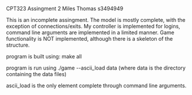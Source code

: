 CPT323 Assingment 2         Miles Thomas s3494949

This is an incomplete assingment.  The model is mostly complete, with the 
exception of connections/exits.  My controller is implemented for logins,
command line arguments are implemented in a limited manner.  Game functionality
is NOT implemented, although there is a skeleton of the structure.


program is built using: make all

program is run using ./game --ascii_load data
(where data is the directory containing the data files)

ascii_load is the only element complete through command line arguments.
